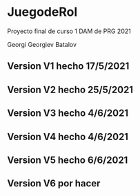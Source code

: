 # JuegodeRol
Proyecto final de curso 1 DAM de PRG 2021

Georgi Georgiev Batalov

Version V1 hecho 17/5/2021
---
Version V2 hecho 25/5/2021
---
Version V3 hecho 4/6/2021
---
Version V4 hecho 4/6/2021
---
Version V5 hecho 6/6/2021
---
Version V6 por hacer
---
